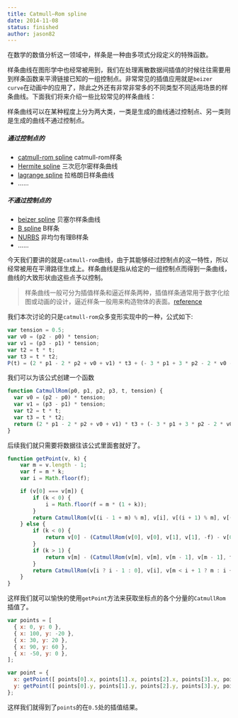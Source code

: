 ```yaml
---
title: Catmull–Rom spline
date: 2014-11-08
status: finished
author: jason82
---
```


在数学的数值分析这一领域中，样条是一种由多项式分段定义的特殊函数。

样条曲线在图形学中也经常被用到，我们在处理离散数据间插值的时候往往需要用到样条函数来平滑链接已知的一组控制点。非常常见的插值应用就是`beizer curve`在动画中的应用了，除此之外还有非常非常多的不同类型不同适用场景的样条曲线。下面我们将来介绍一些比较常见的样条曲线：

样条曲线可以在某种程度上分为两大类，一类是生成的曲线通过控制点、另一类则是生成的曲线不通过控制点。

##### 通过控制点的

* [catmull-rom spline](https://www.cs.cmu.edu/~462/projects/assn2/assn2/catmullRom.pdf) catmull-rom样条
* [Hermite spline](https://en.wikipedia.org/wiki/Cubic_Hermite_spline) 三次厄尔密样条曲线
* [lagrange spline](http://www.math.ucla.edu/~baker/149.1.02w/handouts/x_lagrange.pdf) 拉格朗日样条曲线
* …...

#####  不通过控制点的

* [beizer spline](https://en.wikipedia.org/wiki/B%C3%A9zier_curve) 贝塞尔样条曲线
* [B spline](https://en.wikipedia.org/wiki/B-spline) B样条
* [NURBS](https://en.wikipedia.org/wiki/Non-uniform_rational_B-spline) 非均匀有理B样条
* …...

今天我们要讲的就是`catmull-rom`曲线，由于其能够经过控制点的这一特性，所以经常被用在平滑路径生成上。样条曲线是指从给定的一组控制点而得到一条曲线，曲线的大致形状由这些点予以控制。

> 样条曲线一般可分为插值样条和逼近样条两种，插值样条通常用于数字化绘图或动画的设计，逼近样条一般用来构造物体的表面。[reference](http://www.cnblogs.com/WhyEngine/p/4020390.html)

我们本次讨论的只是`catmull-rom`众多变形实现中的一种，公式如下:

```javascript
var tension = 0.5;
var v0 = (p2 - p0) * tension;
var v1 = (p3 - p1) * tension;
var t2 = t * t;
var t3 = t * t2;
P(t) = (2 * p1 - 2 * p2 + v0 + v1) * t3 + (- 3 * p1 + 3 * p2 - 2 * v0 - v1) * t2 + v0 * t + p1;
```

我们可以为该公式创建一个函数

```javascript
function CatmullRom(p0, p1, p2, p3, t, tension) {
  var v0 = (p2 - p0) * tension;
  var v1 = (p3 - p1) * tension;
  var t2 = t * t;
  var t3 = t * t2;
  return (2 * p1 - 2 * p2 + v0 + v1) * t3 + (- 3 * p1 + 3 * p2 - 2 * v0 - v1) * t2 + v0 * t + p1;
}
```

后续我们就只需要将数据往该公式里面套就好了。

```javascript
function getPoint(v, k) {
    var m = v.length - 1;
    var f = m * k;
    var i = Math.floor(f);

    if (v[0] === v[m]) {
        if (k < 0) {
            i = Math.floor(f = m * (1 + k));
        }
        return CatmullRom(v[(i - 1 + m) % m], v[i], v[(i + 1) % m], v[(i + 2) % m], f - i);
    } else {
        if (k < 0) {
            return v[0] - (CatmullRom(v[0], v[0], v[1], v[1], -f) - v[0]);
        }
        if (k > 1) {
            return v[m] - (CatmullRom(v[m], v[m], v[m - 1], v[m - 1], f - m) - v[m]);
        }
        return CatmullRom(v[i ? i - 1 : 0], v[i], v[m < i + 1 ? m : i + 1], v[m < i + 2 ? m : i + 2], f - i);
    }
}
```

这样我们就可以愉快的使用`getPoint`方法来获取坐标点的各个分量的`CatmullRom`插值了。

```javascript
var points = [
  { x: 0, y: 0 },
  { x: 100, y: -20 },
  { x: 30, y: 20 },
  { x: 90, y: 60 },
  { x: -50, y: 0 },
];

var point = {
  x: getPoint([ points[0].x, points[1].x, points[2].x, points[3].x, points[4].x, ], 0.5, 0.5),
  y: getPoint([ points[0].y, points[1].y, points[2].y, points[3].y, points[4].y, ], 0.5, 0.5),
};
```

这样我们就得到了`points`的在`0.5`处的插值结果。